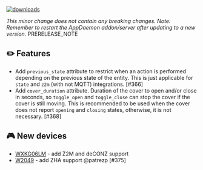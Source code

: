 [![downloads](https://img.shields.io/github/downloads/xaviml/controllerx/VERSION_TAG/total?style=for-the-badge)](http://github.com/xaviml/controllerx/releases/VERSION_TAG)

<!--:warning: This major/minor change contains a breaking change.-->

_This minor change does not contain any breaking changes._
_Note: Remember to restart the AppDaemon addon/server after updating to a new version._
PRERELEASE_NOTE

## :pencil2: Features

- Add `previous_state` attribute to restrict when an action is performed depending on the previous state of the entity. This is just applicable for `state` and `z2m` (with not MQTT) integrations. [#366]
- Add `cover_duration` attribute. Duration of the cover to open and/or close in seconds, so `toggle_open` and `toggle_close` can stop the cover if the cover is still moving. This is recommended to be used when the cover does not report `opening` and `closing` states, otherwise, it is not necessary. [#368]

<!--
## :hammer: Fixes
-->

<!--
## :clock2: Performance
-->

<!--
## :scroll: Docs
-->

<!--
## :wrench: Refactor
-->

## :video_game: New devices

- [WXKG06LM](https://xaviml.github.io/controllerx/controllers/WXKG06LM) - add Z2M and deCONZ support
- [W2049](https://xaviml.github.io/controllerx/controllers/W2049) - add ZHA support @patrezp [#375]
